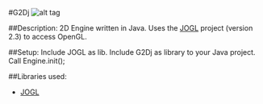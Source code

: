 #G2Dj
![alt tag]( "")

##Description:
2D Engine written in Java. Uses the [JOGL](http://jogamp.org/) project (version 2.3) to access OpenGL.

##Setup:
Include JOGL as lib.
Include G2Dj as library to your Java project.
Call Engine.init();

##Libraries used:
* [JOGL](http://jogamp.org/)
